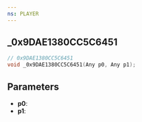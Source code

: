 ```yaml
---
ns: PLAYER
---
```

## _0x9DAE1380CC5C6451

```c
// 0x9DAE1380CC5C6451
void _0x9DAE1380CC5C6451(Any p0, Any p1);
```

## Parameters
* **p0**:
* **p1**:
